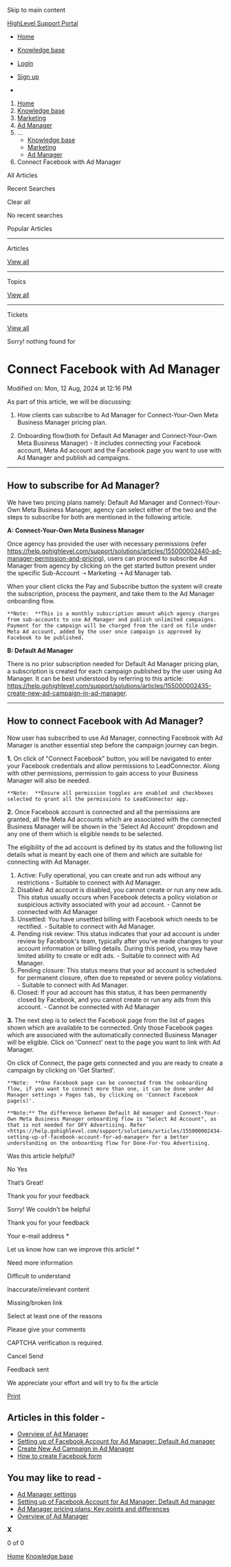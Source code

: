 Skip to main content

[ HighLevel Support Portal ](https://help.gohighlevel.com)

  * [ Home ](/support/home)
  * [ Knowledge base ](/support/solutions)

  * [Login](/support/login)
  * [Sign up](/support/signup)
  * 

  1. [Home](/support/home)
  2. [Knowledge base](/support/solutions)
  3. [Marketing](/support/solutions/48000449565)
  4. [Ad Manager](/support/solutions/folders/155000000587)
  5. ... 
     * [Knowledge base](/support/solutions)
     * [Marketing](/support/solutions/48000449565)
     * [Ad Manager](/support/solutions/folders/155000000587)
  6. Connect Facebook with Ad Manager

All  Articles 

Recent Searches

Clear all

No recent searches

Popular Articles

* * *

Articles

[View all](/support/search/solutions)

* * *

Topics

[View all](/support/search/topics)

* * *

Tickets

[View all](/support/search/tickets)

Sorry! nothing found for   

# Connect Facebook with Ad Manager

Modified on: Mon, 12 Aug, 2024 at 12:16 PM

As part of this article, we will be discussing:

  1. How clients can subscribe to Ad Manager for Connect-Your-Own Meta Business Manager pricing plan.  

  2. Onboarding flow(both for Default Ad Manager and Connect-Your-Own Meta Business Manager) - It includes connecting your Facebook account, Meta Ad account and the Facebook page you want to use with Ad Manager and publish ad campaigns.

* * *

## **How to subscribe for Ad Manager?**

We have two pricing plans namely: Default Ad Manager and Connect-Your-Own Meta Business Manager, agency can select either of the two and the steps to subscribe for both are mentioned in the following article.

**A: Connect-Your-Own Meta Business Manager**

Once agency has provided the user with necessary permissions (refer <https://help.gohighlevel.com/support/solutions/articles/155000002440-ad-manager-permission-and-pricing>), users can proceed to subscribe Ad Manager from agency by clicking on the get started button present under the specific Sub-Account ➝ Marketing ➝ Ad Manager tab.

When your client clicks the Pay and Subscribe button the system will create the subscription, process the payment, and take them to the Ad Manager onboarding flow.

    **Note:  **This is a monthly subscription amount which agency charges from sub-accounts to use Ad Manager and publish unlimited campaigns. Payment for the campaign will be charged from the card on file under Meta Ad account, added by the user once campaign is approved by Facebook to be published.

**B: Default Ad Manager**

There is no prior subscription needed for Default Ad Manager pricing plan, a subscription is created for each campaign published by the user using Ad Manager. It can be best understood by referring to this article: <https://help.gohighlevel.com/support/solutions/articles/155000002435-create-new-ad-campaign-in-ad-manager>.

[](https://help.gohighlevel.com/support/solutions/articles/155000002435-create-new-ad-campaign-in-ad-manager)**[](https://help.gohighlevel.com/support/solutions/articles/155000002435-create-new-ad-campaign-in-ad-manager)**

* * *

## **How to connect Facebook with Ad Manager?**

Now user has subscribed to use Ad Manager, connecting Facebook with Ad Manager is another essential step before the campaign journey can begin.

**1.** On click of "Connect Facebook" button, you will be navigated to enter your Facebook credentials and allow permissions to LeadConnector. Along with other permissions, permission to gain access to your Business Manager will also be needed.  

    **Note:  **Ensure all permission toggles are enabled and checkboxes selected to grant all the permissions to LeadConnector app.

**2.** Once Facebook account is connected and all the permissions are granted, all the Meta Ad accounts which are associated with the connected Business Manager will be shown in the 'Select Ad Account' dropdown and any one of them which is eligible needs to be selected.

The eligibility of the ad account is defined by its status and the following list details what is meant by each one of them and which are suitable for connecting with Ad Manager.

  1. Active: Fully operational, you can create and run ads without any restrictions - Suitable to connect with Ad Manager.
  2. Disabled: Ad account is disabled, you cannot create or run any new ads. This status usually occurs when Facebook detects a policy violation or suspicious activity associated with your ad account. - Cannot be connected with Ad Manager
  3. Unsettled: You have unsettled billing with Facebook which needs to be rectified. - Suitable to connect with Ad Manager.
  4. Pending risk review: This status indicates that your ad account is under review by Facebook's team, typically after you've made changes to your account information or billing details. During this period, you may have limited ability to create or edit ads. - Suitable to connect with Ad Manager.
  5. Pending closure: This status means that your ad account is scheduled for permanent closure, often due to repeated or severe policy violations. - Suitable to connect with Ad Manager.
  6. Closed: If your ad account has this status, it has been permanently closed by Facebook, and you cannot create or run any ads from this account. - Cannot be connected with Ad Manager

**3.** The next step is to select the Facebook page from the list of pages shown which are available to be connected. Only those Facebook pages which are associated with the automatically connected Business Manager will be eligible. Click on 'Connect' next to the page you want to link with Ad Manager.

On click of Connect, the page gets connected and you are ready to create a campaign by clicking on 'Get Started'.

    **Note:  **One Facebook page can be connected from the onboarding flow, if you want to connect more than one, it can be done under Ad Manager settings > Pages tab, by clicking on 'Connect Facebook page(s)'.

    **Note:** The difference between Default Ad manager and Connect-Your-Own Meta Business Manager onboarding flow is "Select Ad Account", as that is not needed for DFY Advertising. Refer <https://help.gohighlevel.com/support/solutions/articles/155000002434-setting-up-of-facebook-account-for-ad-manager> for a better understanding on the onboarding flow for Done-For-You Advertising. 

Was this article helpful?

No  Yes 

That’s Great!

Thank you for your feedback

Sorry! We couldn't be helpful

Thank you for your feedback

Your e-mail address *

Let us know how can we improve this article! *

Need more information 

Difficult to understand 

Inaccurate/irrelevant content 

Missing/broken link 

Select at least one of the reasons 

Please give your comments 

CAPTCHA verification is required. 

Cancel  Send 

Feedback sent

We appreciate your effort and will try to fix the article

[Print](javascript:print\(\))

## Articles in this folder -

  * [Overview of Ad Manager](/support/solutions/articles/155000002433-overview-of-ad-manager)
  * [Setting up of Facebook Account for Ad Manager: Default Ad manager](/support/solutions/articles/155000002434-setting-up-of-facebook-account-for-ad-manager-default-ad-manager)
  * [Create New Ad Campaign in Ad Manager](/support/solutions/articles/155000002435-create-new-ad-campaign-in-ad-manager)
  * [How to create Facebook form](/support/solutions/articles/155000002439-how-to-create-facebook-form)

## You may like to read -

  * [Ad Manager settings](/support/solutions/articles/155000003051-ad-manager-settings)
  * [Setting up of Facebook Account for Ad Manager: Default Ad manager](/support/solutions/articles/155000002434-setting-up-of-facebook-account-for-ad-manager-default-ad-manager)
  * [Ad Manager pricing plans: Key points and differences](/support/solutions/articles/155000003501-ad-manager-pricing-plans-key-points-and-differences)
  * [Overview of Ad Manager](/support/solutions/articles/155000002433-overview-of-ad-manager)

**X**

0 of 0 []()

[Home](/support/home) [Knowledge base](/support/solutions)
